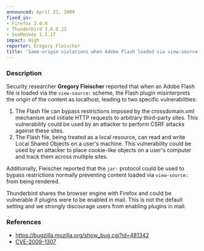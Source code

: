 ```yaml
---
announced: April 21, 2009
fixed_in:
- Firefox 3.0.9
- Thunderbird 2.0.0.22
- SeaMonkey 1.1.17
impact: High
reporter: Gregory Fleischer
title: 'Same-origin violations when Adobe Flash loaded via view-source: scheme'
---
```


<h3>Description</h3>

<p>Security researcher <strong>Gregory Fleischer</strong> reported
that when an Adobe Flash file is loaded via
the <code>view-source:</code> scheme, the Flash plugin misinterprets
the origin of the content as localhost, leading to two specific
vulnerabilities:</p>

<ol>
  <li>The Flash file can bypass restrictions imposed by the
  crossdomain.xml mechanism and initiate HTTP requests to arbitrary
  third-party sites.  This vulnerability could be used by an attacker
  to perform CSRF attacks against these sites.</li>
  <li>The Flash file, being treated as a local resource, can read and
  write Local Shared Objects on a user's machine.  This vulnerability
  could be used by an attacker to place cookie-like objects on a
  user's computer and track them across multiple sites.</li>
</ol>

<p>Additionally, Fleischer reported that the <code>jar:</code> protocol
could be used to bypass restrictions normally preventing content
loaded via <code>view-source:</code> from being rendered.</p>

<p class="note">Thunderbird shares the browser engine with Firefox and
could be vulnerable if plugins were to be enabled in mail. This is not
the default setting and we strongly discourage users from enabling
plugins in mail.</p>

<h3>References</h3>

<ul>
  <li><a href="https://bugzilla.mozilla.org/show_bug.cgi?id=481342">https://bugzilla.mozilla.org/show_bug.cgi?id=481342</a></li>
  <li><a class="ex-ref" href="http://cve.mitre.org/cgi-bin/cvename.cgi?name=CVE-2009-1307">CVE-2009-1307</a></li>
</ul>



